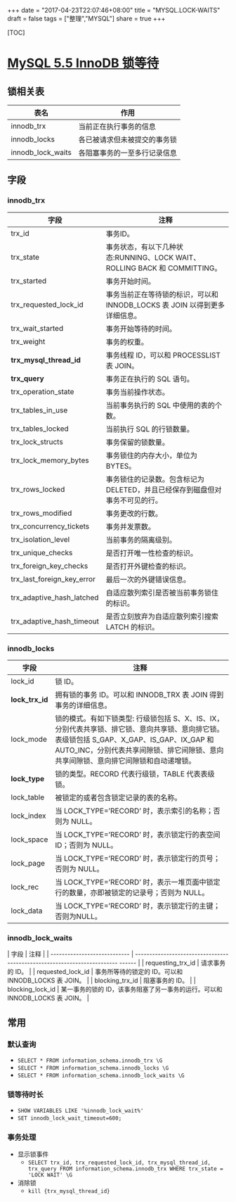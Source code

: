 +++
date = "2017-04-23T22:07:46+08:00"
title = "MYSQL.LOCK-WAITS"
draft = false
tags = ["整理","MYSQL"]
share = true
+++


[TOC]


# [MySQL 5.5 InnoDB 锁等待](https://dbarobin.com/2015/01/27/innodb-lock-wait-under-mysql-5.5/)

## 锁相关表
|        表名       |             作用             |
|-------------------|------------------------------|
| innodb_trx        | 当前正在执行事务的信息       |
| innodb_locks      | 各已被请求但未被提交的事务锁 |
| innodb_lock_waits | 各阻塞事务的一至多行记录信息 |

## 字段
### innodb_trx
|            字段            |                                     注释                                     |
|----------------------------|------------------------------------------------------------------------------|
| trx_id                     | 事务ID。                                                                     |
| trx_state                  | 事务状态，有以下几种状态:RUNNING、LOCK WAIT、ROLLING BACK 和 COMMITTING。    |
| trx_started                | 事务开始时间。                                                               |
| trx_requested_lock_id      | 事务当前正在等待锁的标识，可以和 INNODB_LOCKS 表 JOIN 以得到更多详细信息。   |
| trx_wait_started           | 事务开始等待的时间。                                                         |
| trx_weight                 | 事务的权重。                                                                 |
| __trx_mysql_thread_id__    | 事务线程 ID，可以和 PROCESSLIST 表 JOIN。                                    |
| __trx_query__              | 事务正在执行的 SQL 语句。                                                    |
| trx_operation_state        | 事务当前操作状态。                                                           |
| trx_tables_in_use          | 当前事务执行的 SQL 中使用的表的个数。                                        |
| trx_tables_locked          | 当前执行 SQL 的行锁数量。                                                    |
| trx_lock_structs           | 事务保留的锁数量。                                                           |
| trx_lock_memory_bytes      | 事务锁住的内存大小，单位为 BYTES。                                           |
| trx_rows_locked            | 事务锁住的记录数。包含标记为 DELETED，并且已经保存到磁盘但对事务不可见的行。 |
| trx_rows_modified          | 事务更改的行数。                                                             |
| trx_concurrency_tickets    | 事务并发票数。                                                               |
| trx_isolation_level        | 当前事务的隔离级别。                                                         |
| trx_unique_checks          | 是否打开唯一性检查的标识。                                                   |
| trx_foreign_key_checks     | 是否打开外键检查的标识。                                                     |
| trx_last_foreign_key_error | 最后一次的外键错误信息。                                                     |
| trx_adaptive_hash_latched  | 自适应散列索引是否被当前事务锁住的标识。                                     |
| trx_adaptive_hash_timeout  | 是否立刻放弃为自适应散列索引搜索 LATCH 的标识。                              |

### innodb_locks
|            字段            |                                     注释                                     |
|----------------------------|------------------------------------------------------------------------------|
| lock_id| 锁 ID。|
| __lock_trx_id__| 拥有锁的事务 ID。可以和 INNODB_TRX 表 JOIN 得到事务的详细信息。|
| lock_mode| 锁的模式。有如下锁类型: 行级锁包括 S、X、IS、IX，分别代表共享锁、排它锁、意向共享锁、意向排它锁。表级锁包括 S_GAP、X_GAP、IS_GAP、IX_GAP 和 AUTO_INC，分别代表共享间隙锁、排它间隙锁、意向共享间隙锁、意向排它间隙锁和自动递增锁。|
| __lock_type__| 锁的类型。RECORD 代表行级锁，TABLE 代表表级锁。|
| lock_table| 被锁定的或者包含锁定记录的表的名称。|
| lock_index| 当 LOCK_TYPE=’RECORD’ 时，表示索引的名称；否则为 NULL。|
| lock_space| 当 LOCK_TYPE=’RECORD’ 时，表示锁定行的表空间 ID；否则为 NULL。|
| lock_page| 当 LOCK_TYPE=’RECORD’ 时，表示锁定行的页号；否则为 NULL。|
| lock_rec| 当 LOCK_TYPE=’RECORD’ 时，表示一堆页面中锁定行的数量，亦即被锁定的记录号；否则为 NULL。|
| lock_data| 当 LOCK_TYPE=’RECORD’ 时，表示锁定行的主键；否则为NULL。|

### innodb_lock_waits
| 字段                         | 注释                                                                             |
| ---------------------------- | ------------------------------------------------------------------------  ------ |
| requesting_trx_id            | 请求事务的 ID。                                                                  |
| requested_lock_id            | 事务所等待的锁定的 ID。可以和 INNODB_LOCKS 表 JOIN。                             |
| blocking_trx_id              | 阻塞事务的 ID。                                                                  |
| blocking_lock_id             | 某一事务的锁的 ID，该事务阻塞了另一事务的运行。可以和 INNODB_LOCKS 表 JOIN。     |

## 常用

### 默认查询
- `SELECT * FROM information_schema.innodb_trx \G`
- `SELECT * FROM information_schema.innodb_locks \G`
- `SELECT * FROM information_schema.innodb_lock_waits \G`

### 锁等待时长
- `SHOW VARIABLES LIKE '%innodb_lock_wait%'`
- `SET innodb_lock_wait_timeout=600;`

### 事务处理
- 显示锁事件
    + `SELECT trx_id, trx_requested_lock_id, trx_mysql_thread_id, trx_query FROM information_schema.innodb_trx WHERE trx_state = 'LOCK WAIT' \G`
- 消除锁
    + `kill {trx_mysql_thread_id}`
